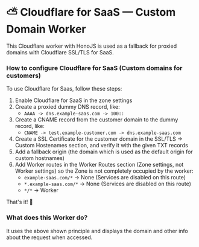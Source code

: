 # ⛅️ Cloudflare for SaaS — Custom Domain Worker
This Cloudflare worker with HonoJS is used as a fallback for proxied domains with Cloudflare SSL/TLS for SaaS.

### How to configure Cloudflare for SaaS (Custom domains for customers)
To use Cloudflare for Saas, follow these steps:

1. Enable Cloudflare for SaaS in the zone settings
2. Create a proxied dummy DNS record, like:
    - `AAAA -> dns.example-saas.com -> 100::`
3. Create a CNAME record from the customer domain to the dummy record, like:
    - `CNAME -> test.example-customer.com -> dns.example-saas.com`
4. Create a SSL Certificate for the customer domain in the SSL/TLS -> Custom Hostenames section, and verify it with the given TXT records
5. Add a fallback origin (the domain which is used as the default origin for custom hostnames)
6. Add Worker routes in the Worker Routes section (Zone settings, not Worker settings) so the Zone is not completely occupied by the worker:
    - `example-saas.com/*`	-> None (Services are disabled on this route)	
    - `*.example-saas.com/*`	-> None (Services are disabled on this route)
    - `*/*`	                -> Worker

That's it! 🎉

### What does this Worker do?
It uses the above shown principle and displays the domain and other info about the request when accessed.
